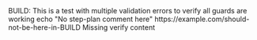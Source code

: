 <think>
BUILD: This is a test with multiple validation errors to verify all guards are working
</think>

<act>
echo "No step-plan comment here"
https://example.com/should-not-be-here-in-BUILD
</act>

<verify>
Missing verify content
</verify>
